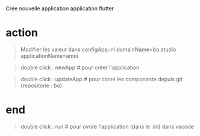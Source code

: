 # 
Crée nouvelle application application  flutter

# action
> Modifier les valeur dans configApp.ini
  domainName=bo.studio
  applicationName=amoi
  
> double click : newApp  # pour créer l'application

> double click : updateApp  # pour cloné les componante depuis git (repositorie : bo)


# end
> double click : run  # pour ovrire l'application (dans le .ini) dans vscode 
 
